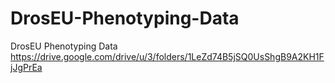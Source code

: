 # DrosEU-Phenotyping-Data
DrosEU Phenotyping Data
https://drive.google.com/drive/u/3/folders/1LeZd74B5jSQ0UsShgB9A2KH1FjJgPrEa
